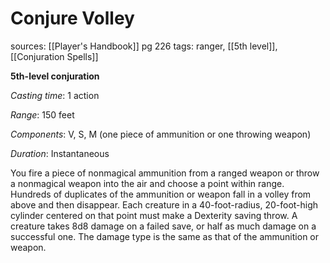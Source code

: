 # Conjure Volley
sources: [[Player's Handbook]] pg 226
tags: ranger, [[5th level]], [[Conjuration Spells]]

**5th-level conjuration**

*Casting time*: 1 action

*Range*: 150 feet

*Components*: V, S, M (one piece of ammunition or one throwing weapon)

*Duration*: Instantaneous

You fire a piece of nonmagical ammunition from a ranged weapon or throw a nonmagical weapon into the air and choose a point within range. Hundreds of duplicates of the ammunition or weapon fall in a volley from above and then disappear. Each creature in a 40-foot-radius, 20-foot-high cylinder centered on that point must make a Dexterity saving throw. A creature takes 8d8 damage on a failed save, or half as much damage on a successful one. The damage type is the same as that of the ammunition or weapon.
